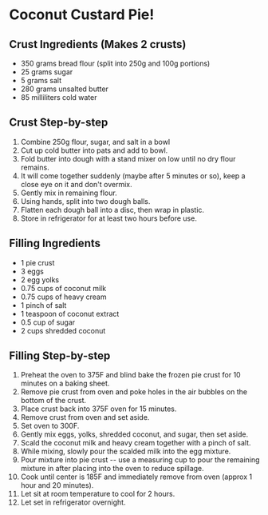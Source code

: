 # Coconut Custard Pie!

## Crust Ingredients (Makes 2 crusts) 

* 350 grams bread flour (split into 250g and 100g portions)
* 25 grams sugar
* 5 grams salt
* 280 grams unsalted butter
* 85 milliliters cold water

## Crust Step-by-step

1. Combine 250g flour, sugar, and salt in a bowl
2. Cut up cold butter into pats and add to bowl.
3. Fold butter into dough with a stand mixer on low until no dry flour remains.
  1. It will come together suddenly (maybe after 5 minutes or so), keep a close eye on it and don't overmix.
4. Gently mix in remaining flour.
5. Using hands, split into two dough balls.
6. Flatten each dough ball into a disc, then wrap in plastic.
7. Store in refrigerator for at least two hours before use.

## Filling Ingredients

* 1 pie crust
* 3 eggs
* 2 egg yolks
* 0.75 cups of coconut milk
* 0.75 cups of heavy cream
* 1 pinch of salt
* 1 teaspoon of coconut extract
* 0.5 cup of sugar
* 2 cups shredded coconut

## Filling Step-by-step

1. Preheat the oven to 375F and blind bake the frozen pie crust for 10 minutes on a baking sheet.
2. Remove pie crust from oven and poke holes in the air bubbles on the bottom of the crust.
3. Place crust back into 375F oven for 15 minutes.
4. Remove crust from oven and set aside.
5. Set oven to 300F.
6. Gently mix eggs, yolks, shredded coconut, and sugar, then set aside.
7. Scald the coconut milk and heavy cream together with a pinch of salt.
8. While mixing, slowly pour the scalded milk into the egg mixture.
9. Pour mixture into pie crust -- use a measuring cup to pour the remaining mixture in after placing into the oven to reduce spillage.
10. Cook until center is 185F and immediately remove from oven (approx 1 hour and 20 minutes).
11. Let sit at room temperature to cool for 2 hours.
12. Let set in refrigerator overnight.
